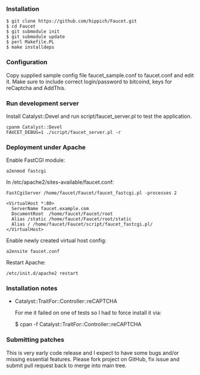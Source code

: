 ### Installation

    $ git clone https://github.com/hippich/Faucet.git
    $ cd Faucet
    $ git submodule init 
    $ git submodule update
    $ perl Makefile.PL
    $ make installdeps

### Configuration

Copy supplied sample config file faucet_sample.conf to 
faucet.conf and edit it. Make sure to include correct
login/password to bitcoind, keys for reCaptcha and AddThis.

### Run development server

Install Catalyst::Devel and run script/faucet_server.pl to test 
the application.

    cpanm Catalyst::Devel
    FAUCET_DEBUG=1 ./script/faucet_server.pl -r

### Deployment under Apache

Enable FastCGI module:

    a2enmod fastcgi 

In /etc/apache2/sites-available/faucet.conf:

    FastCgiServer /home/faucet/Faucet/faucet_fastcgi.pl -processes 2
    
    <VirtualHost *:80>
      ServerName faucet.example.com
      DocumentRoot  /home/faucet/Faucet/root
      Alias /static /home/faucet/Faucet/root/static
      Alias / /home/faucet/Faucet/script/faucet_fastcgi.pl/
    </VirtualHost>

Enable newly created virtual host config:

    a2ensite faucet.conf 

Restart Apache:

    /etc/init.d/apache2 restart 

### Installation notes

 - Catalyst::TraitFor::Controller::reCAPTCHA

   For me it failed on one of tests so I had to force install it via:
   
    $ cpan -f Catalyst::TraitFor::Controller::reCAPTCHA


### Submitting patches

This is very early code release and I expect to have some bugs and/or 
missing essential features. Please fork project on GitHub, fix issue 
and submit pull request back to merge into main tree.
